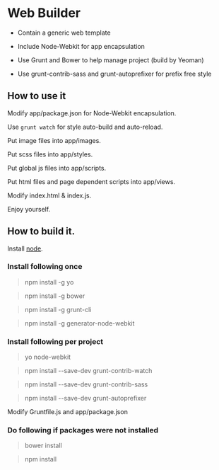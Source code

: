 # Web Builder

- Contain a generic web template

- Include Node-Webkit for app encapsulation

- Use Grunt and Bower to help manage project (build by Yeoman)

- Use grunt-contrib-sass and grunt-autoprefixer for prefix free style

## How to use it

Modify app/package.json for Node-Webkit encapsulation.

Use `grunt watch` for style auto-build and auto-reload.

Put image files into app/images.

Put scss files into app/styles.

Put global js files into app/scripts.

Put html files and page dependent scripts into app/views.

Modify index.html & index.js.

Enjoy yourself.

## How to build it.

Install [node](http://nodejs.org/).

### Install following once

> npm install -g yo

> npm install -g bower

> npm install -g grunt-cli

> npm install -g generator-node-webkit

### Install following per project

> yo node-webkit

> npm install --save-dev grunt-contrib-watch

> npm install --save-dev grunt-contrib-sass

> npm install --save-dev grunt-autoprefixer

Modify Gruntfile.js and app/package.json

### Do following if packages were not installed

> bower install

> npm install
